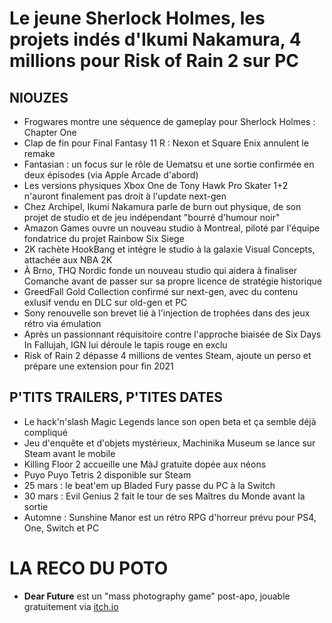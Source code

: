 # Le jeune Sherlock Holmes, les projets indés d'Ikumi Nakamura, 4 millions pour Risk of Rain 2 sur PC

## NIOUZES

- Frogwares montre une séquence de gameplay pour Sherlock Holmes : Chapter One
- Clap de fin pour Final Fantasy 11 R : Nexon et Square Enix annulent le remake
- Fantasian : un focus sur le rôle de Uematsu et une sortie confirmée en deux épisodes (via Apple Arcade d'abord)
- Les versions physiques Xbox One de Tony Hawk Pro Skater 1+2 n'auront finalement pas droit à l'update next-gen
- Chez Archipel, Ikumi Nakamura parle de burn out physique, de son projet de studio et de jeu indépendant "bourré d'humour noir"
- Amazon Games ouvre un nouveau studio à Montreal, piloté par l'équipe fondatrice du projet Rainbow Six Siege
- 2K rachète HookBang et intégre le studio à la galaxie Visual Concepts, attachée aux NBA 2K
- À Brno, THQ Nordic fonde un nouveau studio qui aidera à finaliser Comanche avant de passer sur sa propre licence de stratégie historique
- GreedFall Gold Collection confirmé sur next-gen, avec du contenu exlusif vendu en DLC sur old-gen et PC
- Sony renouvelle son brevet lié à l'injection de trophées dans des jeux rétro via émulation
- Après un passionnant réquisitoire contre l'approche biaisée de Six Days In Fallujah, IGN lui déroule le tapis rouge en exclu
- Risk of Rain 2 dépasse 4 millions de ventes Steam, ajoute un perso et prépare une extension pour fin 2021

## P'TITS TRAILERS, P'TITES DATES

- Le hack'n'slash Magic Legends lance son open beta et ça semble déjà compliqué
- Jeu d'enquête et d'objets mystérieux, Machinika Museum se lance sur Steam avant le mobile
- Killing Floor 2 accueille une MàJ gratuite dopée aux néons
- Puyo Puyo Tetris 2 disponible sur Steam
- 25 mars : le beat'em up Bladed Fury passe du PC à la Switch
- 30 mars : Evil Genius 2 fait le tour de ses Maîtres du Monde avant la sortie
- Automne : Sunshine Manor est un rétro  RPG d'horreur prévu pour PS4, One, Switch et PC

# LA RECO DU POTO

- **Dear Future** est un "mass photography game" post-apo, jouable gratuitement via [itch.io](https://dearfuture.itch.io/dear-future)
